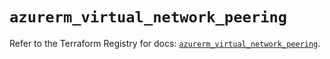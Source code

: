 # `azurerm_virtual_network_peering`

Refer to the Terraform Registry for docs: [`azurerm_virtual_network_peering`](https://registry.terraform.io/providers/hashicorp/azurerm/3.113.0/docs/resources/virtual_network_peering).
